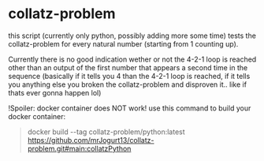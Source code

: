 # collatz-problem
this script (currently only python, possibly adding more some time) tests the collatz-problem for every natural number (starting from 1 counting up).

Currently there is no good indication wether or not the 4-2-1 loop is reached other than an output of the first number that appears a second time in the sequence (basically if it tells you 4 than the 4-2-1 loop is reached, if it tells you anything else you broken the collatz-problem and disproven it.. like if thats ever gonna happen lol)

!Spoiler: docker container does NOT work!
use this command to build your docker container:
 > docker build --tag collatz-problem/python:latest https://github.com/mrJogurt13/collatz-problem.git#main:collatzPython
